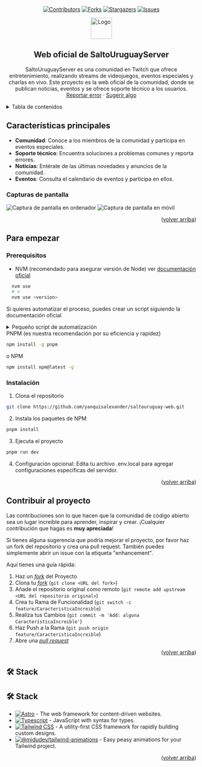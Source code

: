 <a name="readme-top"></a>

<div align="center">

[![Contributors][contributors-shield]][contributors-url]
[![Forks][forks-shield]][forks-url]
[![Stargazers][stars-shield]][stars-url]
[![Issues][issues-shield]][issues-url]

<a href="https://github.com/yanquisalexander/saltouruguay-web">
  <img width="56px" src="https://saltouruguayserver.com/images/logo_salto.webp" alt="Logo" />
</a>

## Web oficial de SaltoUruguayServer

SaltoUruguayServer es una comunidad en Twitch que ofrece entretenimiento, realizando streams de videojuegos, eventos especiales y charlas en vivo. Este proyecto es la web oficial de la comunidad, donde se publican noticias, eventos y se ofrece soporte técnico a los usuarios.\
[Reportar error](https://github.com/yanquisalexander/saltouruguay-web/issues) · [Sugerir algo](https://github.com/yanquisalexander/saltouruguay-web/issues)

</div>

<details>
<summary>Tabla de contenidos</summary>

- [Web oficial de SaltoUruguayServer](#web-oficial-de-saltouruguayserver)
- [Características principales](#características-principales)
  - [Capturas de pantalla](#capturas-de-pantalla)
- [Para empezar](#para-empezar)
  - [Prerequisitos](#prerequisitos)
  - [Instalación](#instalación)
- [Contribuir al proyecto](#contribuir-al-proyecto)
  - [Contribuir desde Stackblitz](#contribuir-desde-stackblitz)
- [🛠️ Stack](#️-stack)

</details>

## Características principales

- **Comunidad**: Conoce a los miembros de la comunidad y participa en eventos especiales.
- **Soporte técnico**: Encuentra soluciones a problemas comunes y reporta errores.
- **Noticias**: Entérate de las últimas novedades y anuncios de la comunidad.
- **Eventos**: Consulta el calendario de eventos y participa en ellos.

### Capturas de pantalla

![Captura de pantalla en ordenador](https://via.placeholder.com/800x400.png?text=Captura+de+pantalla+Desktop)
![Captura de pantalla en móvil](https://via.placeholder.com/400x800.png?text=Captura+de+pantalla+Móvil)

<p align="right">(<a href="#readme-top">volver arriba</a>)</p>

## Para empezar

### Prerequisitos

- NVM (recomendado para asegurar versión de Node) ver [documentación oficial](https://github.com/nvm-sh/nvm#installing-and-updating)

```sh
  nvm use
  # o
  nvm use <version>
```
Si quieres automatizar el proceso, puedes crear un script siguiendo la documentación oficial

<details> <summary>Pequeño script de automatización</summary>
En Linux/MacOS:

```sh
# .bashrc | .zshrc | cualquier archivo de configuración
cd() {
builtin cd "$@"
	if [[ -f .nvmrc ]]; then
		nvm use > /dev/null
		nvm use
	fi
}
```


En Windows:

```powershell
# $PROFILE
function Change-Node-Version {
	param($path)
	& Set-Location $path
	$pwd = pwd
	if ( Test-Path "$pwd\\.nvmrc" ) {
		$version = Get-Content .nvmrc
		nvm use $version
	}
}
New-Alias -Name cd -Value Change-Node-Version -Force -Option AllScope
```

</details>
PNPM (es nuestra recomendación por su eficiencia y rapidez)

```sh
npm install -g pnpm
```
o NPM

```sh
npm install npm@latest -g
```

### Instalación

1. Clona el repositorio

```sh
git clone https://github.com/yanquisalexander/saltouruguay-web.git
```

2. Instala los paquetes de NPM

```sh
pnpm install
```

3. Ejecuta el proyecto

```sh
pnpm run dev
```

4. Configuración opcional: Edita tu archivo .env.local para agregar configuraciones específicas del servidor.

<p align="right">(<a href="#readme-top">volver arriba</a>)</p>

## Contribuir al proyecto

Las contribuciones son lo que hacen que la comunidad de código abierto sea un lugar increíble para aprender, inspirar y crear. ¡Cualquier contribución que hagas es **muy apreciada**!

Si tienes alguna sugerencia que podría mejorar el proyecto, por favor haz un fork del repositorio y crea una pull request. También puedes simplemente abrir un issue con la etiqueta "enhancement".


Aquí tienes una guía rápida:

1. Haz un [_fork_](https://github.com/yanquisalexander/saltouruguay-web/fork) del Proyecto
2. Clona tu [_fork_](https://github.com/yanquisalexander/saltouruguay-web/fork) (`git clone <URL del fork>`)
3. Añade el repositorio original como remoto (`git remote add upstream <URL del repositorio original>`)
4. Crea tu Rama de Funcionalidad (`git switch -c feature/CaracteristicaIncreible`)
5. Realiza tus Cambios (`git commit -m 'Add: alguna CaracterísticaIncreible'`)
6. Haz Push a la Rama (`git push origin feature/CaracteristicaIncreible`)
7. Abre una [_pull request_](https://github.com/yanquisalexander/saltouruguay-web/pulls)



<p align="right">(<a href="#readme-top">volver arriba</a>)</p>

## 🛠️ Stack

## 🛠️ Stack

- [![Astro][astro-badge]][astro-url] - The web framework for content-driven websites.
- [![Typescript][typescript-badge]][typescript-url] - JavaScript with syntax for types.
- [![Tailwind CSS][tailwind-badge]][tailwind-url] - A utility-first CSS framework for rapidly building custom designs.
- [![@midudev/tailwind-animations][animations-badge]][animations-url] - Easy peasy animations for your Tailwind project.



<p align="right">(<a href="#readme-top">volver arriba</a>)</p>

[astro-url]: https://astro.build/
[typescript-url]: https://www.typescriptlang.org/
[tailwind-url]: https://tailwindcss.com/
[animations-url]: https://tailwindcss-animations.vercel.app/
[astro-badge]: https://img.shields.io/badge/Astro-fff?style=for-the-badge&logo=astro&logoColor=bd303a&color=352563
[typescript-badge]: https://img.shields.io/badge/Typescript-007ACC?style=for-the-badge&logo=typescript&logoColor=white&color=blue
[tailwind-badge]: https://img.shields.io/badge/Tailwind-ffffff?style=for-the-badge&logo=tailwindcss&logoColor=38bdf8
[animations-badge]: https://img.shields.io/badge/@midudev/tailwind-animations-ff69b4?style=for-the-badge&logo=node.js&logoColor=white&color=blue
[contributors-shield]: https://img.shields.io/github/contributors/yanquisalexander/saltouruguay-web.svg?style=for-the-badge
[contributors-url]: https://github.com/yanquisalexander/saltouruguay-web/graphs/contributors
[forks-shield]: https://img.shields.io/github/forks/yanquisalexander/saltouruguay-web.svg?style=for-the-badge
[forks-url]: https://github.com/yanquisalexander/saltouruguay-web/network/members
[stars-shield]: https://img.shields.io/github/stars/yanquisalexander/saltouruguay-web.svg?style=for-the-badge
[stars-url]: https://github.com/yanquisalexander/saltouruguay-web/stargazers
[issues-shield]: https://img.shields.io/github/issues/yanquisalexander/saltouruguay-web.svg?style=for-the-badge
[issues-url]: https://github.com/yanquisalexander/saltouruguay-web/issues